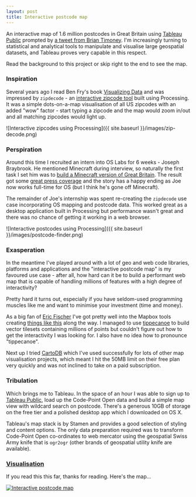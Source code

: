 ```yaml
---
layout: post
title: Interactive postcode map
---
```

An interactive map of 1.6 million postcodes in Great Britain using [Tableau Public](https://public.tableau.com/s/) prompted by [a tweet from Brian Timoney](https://twitter.com/briantimoney/status/605430821730684928). I'm increasingly turning to statistical and analytical tools to manipulate and visualise large geospatial datasets, and Tableau proves very capable in this respect.

Read the background to this project or skip right to the end to see the map.

### Inspiration

Several years ago I read Ben Fry's book [Visualizing Data](http://www.amazon.com/exec/obidos/ASIN/0596514557/ref=nosim/benfrycom-20) and was impressed by `zipdecode` - an [interactive zipcode tool](http://benfry.com/zipdecode/) built using Processing. It was a simple dots-on-a-map visualisation of all US zipcodes with an added &quot;wow&quot; factor - start typing a zipcode and the map would zoom in/out and all matching zipcodes would light up.

![Interactive zipcodes using Processing]({{ site.baseurl }}/images/zip-decode.png)

### Perspiration

Around this time I recruited an intern into OS Labs for 6 weeks - Joseph Braybrook. He mentioned Minecraft during interview, so naturally the first task I set him was to [build a Minecraft version of Great Britain](http://www.ordnancesurvey.co.uk/innovate/developers/minecraft-map-britain.html). The result got some [great press coverage](http://www.stipso.com/blog/2013/09/30/ordnance-survey-minecraft-viral-marketing) and the story has a happy ending as Joe now works full-time for OS (but I think he's gone off Minecraft).

The remainder of Joe's internship was spent re-creating the  `zipdecode` use case incorporating OS mapping and postcode data. This worked great as a desktop application built in Processing but performance wasn't great and there was no chance of getting it working in a web browser.

![Interactive postcodes using Processing]({{ site.baseurl }}/images/postcode-finder.png)

### Exasperation

In the meantime I've played around with a lot of geo and web code libraries, platforms and applications and the &quot;interactive postcode map&quot; is my favoured use case - after all, how hard can it be to build a performant web map that is capable of handling millions of features with a high degree of interactivity?

Pretty hard it turns out, especially if you have seldom-used programming muscles like me and want to minimise your investment (time and money).

As a big fan of [Eric Fischer](https://www.mapbox.com/about/team/#eric-fischer) I've got pretty well into the Mapbox tools creating [things like this](http://gdunlop.github.io/Vector-maps-in-the-browser) along the way. I managed to use [tippecanoe](https://github.com/mapbox/tippecanoe) to build vector tilesets containing millions of points but couldn't figure out how to get the interactivity I was looking for. I also have no idea how to pronounce &quot;tippecanoe&quot;.

Next up I tried [CartoDB](https://cartodb.com/) which I've used successfully for lots of other map visualisation projects, which meant I hit the 50MB limit on their free plan very quickly and was not inclined to take on a paid subscription.

### Tribulation

Which brings me to Tableau. In the space of an hour I was able to sign up to [Tableau Public](https://public.tableau.com/s/), load up the Code-Point Open data and build a simple map view with wildcard search on postcode. There's a generous 10GB of storage on the free tier and a polished desktop app which I downloaded on OS X.

Tableau's map stack is by Stamen and provides a good selection of styling and content options. The only data preparation required was to transform Code-Point Open co-ordinates to web mercator using the geospatial Swiss Army knife that is `ogr2ogr` (other brands of geospatial utility knife are available).

### [Visualisation](id:mapanchor)

If you read this this far, thanks for reading. Here's the map...

<script type='text/javascript' src='https://public.tableau.com/javascripts/api/viz_v1.js'></script><div class='tableauPlaceholder' style='width: 540px; height: 720px;'><noscript><a href='http:&#47;&#47;gdunlop.github.io&#47;Interactive-postcode-map'><img alt='Interactive postcode map' src='https:&#47;&#47;public.tableau.com&#47;static&#47;images&#47;Bo&#47;Book1_3180&#47;cp-map&#47;1_rss.png' style='border: none' /></a></noscript><object class='tableauViz' width='540' height='720' style='display:none;'><param name='host_url' value='https%3A%2F%2Fpublic.tableau.com%2F' /> <param name='site_root' value='' /><param name='name' value='Book1_3180&#47;cp-map' /><param name='tabs' value='no' /><param name='toolbar' value='yes' /><param name='static_image' value='https:&#47;&#47;public.tableau.com&#47;static&#47;images&#47;Bo&#47;Book1_3180&#47;cp-map&#47;1.png' /> <param name='animate_transition' value='yes' /><param name='display_static_image' value='yes' /><param name='display_spinner' value='yes' /><param name='display_overlay' value='yes' /><param name='display_count' value='yes' /><param name='showVizHome' value='no' /><param name='showTabs' value='y' /><param name='bootstrapWhenNotified' value='true' /></object></div>
